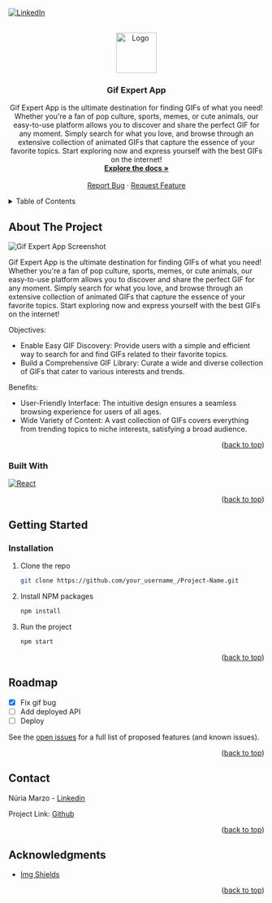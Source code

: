 <!--
*** Thanks for checking out the GIF EXPERT APP. If you have a suggestion
*** that would make this better, please fork the repo and create a pull request
*** or simply open an issue with the tag "enhancement".
*** Don't forget to give the project a star!
*** Thanks again! Now go create something AMAZING! :D
-->

<!-- PROJECT SHIELDS -->
<!--
*** I'm using markdown "reference style" links for readability.
*** Reference links are enclosed in brackets [ ] instead of parentheses ( ).
*** See the bottom of this document for the declaration of the reference variables
*** for contributors-url, forks-url, etc. This is an optional, concise syntax you may use.
*** https://www.markdownguide.org/basic-syntax/#reference-style-links
-->

[![LinkedIn][linkedin-shield]][linkedin-url]

<!-- PROJECT LOGO -->
<br />
<div align="center">
  <a href="https://github.com/nurieemm16/GifExpertApp.git">
    <img src="../04-gif-expert-app/public/logo.png" alt="Logo" width="80" height="80">
  </a>

  <h3 align="center">Gif Expert App</h3>

  <p align="center">
  Gif Expert App is the ultimate destination for finding GIFs of what you need! Whether you're a fan of pop culture, sports, memes, or cute animals, our easy-to-use platform allows you to discover and share the perfect GIF for any moment. Simply search for what you love, and browse through an extensive collection of animated GIFs that capture the essence of your favorite topics. Start exploring now and express yourself with the best GIFs on the internet!
    <br />
    <a href="#"><strong>Explore the docs »</strong></a>
    <br />
    <br />
    <a href="https://github.com/nurieemm16/GifExpertApp/issues">Report Bug</a>
    ·
    <a href="https://github.com/nurieemm16/GifExpertApp/issues">Request Feature</a>
  </p>
</div>

<!-- TABLE OF CONTENTS -->
<details>
  <summary>Table of Contents</summary>
  <ol>
    <li>
      <a href="#about-the-project">About The Project</a>
      <ul>
        <li><a href="#built-with">Built With</a></li>
      </ul>
    </li>
    <li>
      <a href="#getting-started">Getting Started</a>
      <ul>
        <li><a href="#installation">Installation</a></li>
      </ul>
    </li>
    <li><a href="#roadmap">Roadmap</a></li>
    <li><a href="#contact">Contact</a></li>
    <li><a href="#acknowledgments">Acknowledgments</a></li>
  </ol>
</details>

<!-- ABOUT THE PROJECT -->

## About The Project

![Gif Expert App Screenshot](../04-gif-expert-app/public/screenshot.png)

Gif Expert App is the ultimate destination for finding GIFs of what you need! Whether you're a fan of pop culture, sports, memes, or cute animals, our easy-to-use platform allows you to discover and share the perfect GIF for any moment. Simply search for what you love, and browse through an extensive collection of animated GIFs that capture the essence of your favorite topics. Start exploring now and express yourself with the best GIFs on the internet!

Objectives:

- Enable Easy GIF Discovery: Provide users with a simple and efficient way to search for and find GIFs related to their favorite topics.
- Build a Comprehensive GIF Library: Curate a wide and diverse collection of GIFs that cater to various interests and trends.

Benefits:

- User-Friendly Interface: The intuitive design ensures a seamless browsing experience for users of all ages.
- Wide Variety of Content: A vast collection of GIFs covers everything from trending topics to niche interests, satisfying a broad audience.

<p align="right">(<a href="#readme-top">back to top</a>)</p>

### Built With

[![React][React.js]][React-url]

<p align="right">(<a href="#readme-top">back to top</a>)</p>

<!-- GETTING STARTED -->

## Getting Started

### Installation

1. Clone the repo
   ```sh
   git clone https://github.com/your_username_/Project-Name.git
   ```
2. Install NPM packages
   ```sh
   npm install
   ```
3. Run the project
   ```sh
   npm start
   ```

<p align="right">(<a href="#readme-top">back to top</a>)</p>

<!-- ROADMAP -->

## Roadmap

- [x] Fix gif bug
- [ ] Add deployed API
- [ ] Deploy

See the [open issues](https://github.com/nurieemm16/GifExpertApp/issues) for a full list of proposed features (and known issues).

<p align="right">(<a href="#readme-top">back to top</a>)</p>

<!-- CONTACT -->

## Contact

Núria Marzo - [Linkedin](www.linkedin.com/in/nuria-marzo)

Project Link: [Github](https://github.com/nurieemm16/GifExpertApp.git)

<p align="right">(<a href="#readme-top">back to top</a>)</p>

<!-- ACKNOWLEDGMENTS -->

## Acknowledgments

- [Img Shields](https://shields.io)

<p align="right">(<a href="#readme-top">back to top</a>)</p>

<!-- MARKDOWN LINKS & IMAGES -->
<!-- https://www.markdownguide.org/basic-syntax/#reference-style-links -->

[linkedin-shield]: https://img.shields.io/badge/-LinkedIn-black.svg?style=for-the-badge&logo=linkedin&colorB=555
[linkedin-url]: http://www.linkedin.com/in/núria-marzo
[React.js]: https://img.shields.io/badge/React-20232A?style=for-the-badge&logo=react&logoColor=61DAFB
[React-url]: https://reactjs.org/
